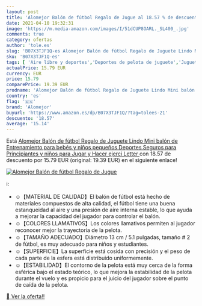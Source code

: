 ```yaml
---
layout: post
title: 'Alomejor Balón de fútbol Regalo de Jugue al 18.57 % de descuento'
date: 2021-04-10 19:32:31
image: 'https://m.media-amazon.com/images/I/51dCUP8OARL._SL400_.jpg'
comments: true
category: ofertas
author: 'tole.es'
slug: 'B07X3TJF1Q-es Alomejor Balón de fútbol Regalo de Juguete Lindo Mini...'
sku: 'B07X3TJF1Q-es'
tags: [ 'Aire libre y deportes','Deportes de pelota de juguete','Juguetes','Juguetes de fútbol','Juguetes y juegos','alomejor','bebés', ]
actualPrice: 15.79 EUR
currency: EUR
price: 15.79
comparePrice: 19.39 EUR
prodname: 'Alomejor Balón de fútbol Regalo de Juguete Lindo Mini balón de Entrenamiento para bebés y niños pequeños Deportes Seguros para Principiantes y niños para Jugar y Hacer ejerci Letter '
country: 'es'
flag: '🇪🇸'
brand: 'Alomejor'
buyurl: 'https://www.amazon.es/dp/B07X3TJF1Q/?tag=tolees-21'
descuento: '18.57'
average: '15.14'
---
```


Está [Alomejor Balón de fútbol Regalo de Juguete Lindo Mini balón de Entrenamiento para bebés y niños pequeños Deportes Seguros para Principiantes y niños para Jugar y Hacer ejerci Letter ](https://www.amazon.es/dp/B07X3TJF1Q/?tag=tolees-21) con 18.57 de descuento por 15.79 EUR (original: 19.39 EUR) en el siguiente enlace!

[![Alomejor Balón de fútbol Regalo de Jugue](https://m.media-amazon.com/images/I/51dCUP8OARL._SL400_.jpg)](https://www.amazon.es/dp/B07X3TJF1Q/?tag=tolees-21)

ℹ️:

- ☺【MATERIAL DE CALIDAD】El balón de fútbol está hecho de materiales compuestos de alta calidad, el fútbol tiene una buena estanqueidad al aire y una presión de aire interna estable, lo que ayuda a mejorar la capacidad del jugador para controlar el balón.
- ☺【COLORES LLAMATIVOS】Los colores llamativos permiten al jugador reconocer mejor la trayectoria de la pelota.
- ☺【TAMAÑO ADECUADO】Diámetro 13 cm / 5.1 pulgadas, tamaño # 2 de fútbol, ​​es muy adecuado para niños y estudiantes.
- ☺【SUPERFICIE】La superficie está cosida con precisión y el peso de cada parte de la esfera está distribuido uniformemente.
- ☺【ESTABILIDAD】El contorno de la pelota está muy cerca de la forma esférica bajo el estado teórico, lo que mejora la estabilidad de la pelota durante el vuelo y es propicio para el juicio del jugador sobre el punto de caída de la pelota.

[🛒 Ver la oferta!!](https://www.amazon.es/dp/B07X3TJF1Q/?tag=tolees-21)
